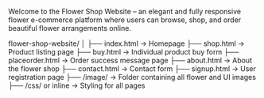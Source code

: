 Welcome to the Flower Shop Website – an elegant and fully responsive flower e-commerce platform where users can browse, shop, and order beautiful flower arrangements online.



flower-shop-website/
│
├── index.html           → Homepage
├── shop.html            → Product listing page
├── buy.html             → Individual product buy form
├── placeorder.html      → Order success message page
├── about.html           → About the flower shop
├── contact.html         → Contact form
├── signup.html          → User registration page
├── /image/              → Folder containing all flower and UI images
├── /css/ or inline      → Styling for all pages
